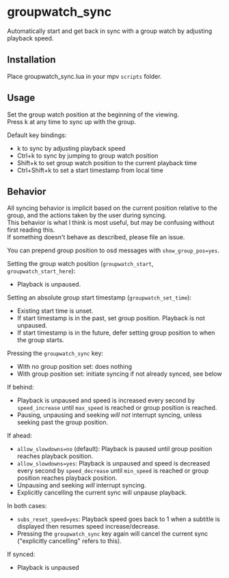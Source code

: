 # groupwatch_sync
Automatically start and get back in sync with a group watch by adjusting playback speed.

## Installation
Place groupwatch_sync.lua in your mpv `scripts` folder.

## Usage
Set the group watch position at the beginning of the viewing.  
Press k at any time to sync up with the group.

Default key bindings:
- k to sync by adjusting playback speed
- Ctrl+k to sync by jumping to group watch position
- Shift+k to set group watch position to the current playback time
- Ctrl+Shift+k to set a start timestamp from local time

## Behavior

All syncing behavior is implicit based on the current position relative to the group, and the actions taken by the user during syncing.  
This behavior is what I think is most useful, but may be confusing without first reading this.  
If something doesn't behave as described, please file an issue.

You can prepend group position to osd messages with `show_group_pos=yes`.

Setting the group watch position (`groupwatch_start`, `groupwatch_start_here`):
- Playback is unpaused.

Setting an absolute group start timestamp (`groupwatch_set_time`):
- Existing start time is unset.
- If start timestamp is in the past, set group position. Playback is not unpaused.
- If start timestamp is in the future, defer setting group position to when the group starts.

Pressing the `groupwatch_sync` key:
- With no group position set: does nothing
- With group position set: initiate syncing if not already synced, see below

If behind:
- Playback is unpaused and speed is increased every second by `speed_increase` until `max_speed` is reached or group position is reached.
- Pausing, unpausing and seeking *will not* interrupt syncing, unless seeking past the group position.

If ahead:
- `allow_slowdowns=no` (default): Playback is paused until group position reaches playback position.
- `allow_slowdowns=yes`: Playback is unpaused and speed is decreased every second by `speed_decrease` until `min_speed` is reached or group position reaches playback position.
- Unpausing and seeking *will* interrupt syncing.
- Explicitly cancelling the current sync will unpause playback.

In both cases:
- `subs_reset_speed=yes`: Playback speed goes back to 1 when a subtitle is displayed then resumes speed increase/decrease.
- Pressing the `groupwatch_sync` key again will cancel the current sync ("explicitly cancelling" refers to this).

If synced:
- Playback is unpaused

